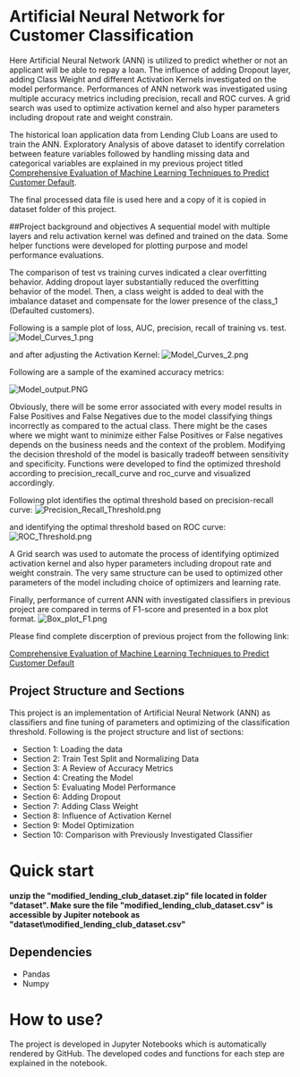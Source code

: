# Artificial Neural Network for Customer ClassificationHere Artificial Neural Network (ANN) is utilized to predict whether or not an applicant will be able to repay a loan. The influence of adding Dropout layer, adding Class Weight and different Activation Kernels investigated on the model performance. Performances of ANN network was investigated using multiple accuracy metrics including precision, recall and ROC curves. A grid search was used to optimize activation kernel and also hyper parameters including dropout rate and weight constrain.The historical loan application data from Lending Club Loans are used to train the ANN. Exploratory Analysis of above dataset to identify correlation between feature variables followed by handling missing data and categorical variables are explained in my previous project titled [Comprehensive Evaluation of Machine Learning Techniques to Predict Customer Default](https://github.com/majid-hosseini/Machine-Learning-Techniques-to-Predict-Customer-Default).The final processed data file is used here and a copy of it is copied in dataset folder of this project.##Project background and objectivesA sequential model with multiple layers and relu activation kernel was defined and trained on the data. Some helper functions were developed for plotting purpose and model performance evaluations. The comparison of test vs training curves indicated a clear overfitting behavior. Adding dropout layer substantially reduced the overfitting behavior of the model. Then, a class weight is added to deal with the imbalance dataset and compensate for the lower presence of the class_1 (Defaulted customers).Following is a sample plot of loss, AUC, precision, recall of training vs. test. ![Model_Curves_1.png](images/Model_Curves_1.png)and after adjusting the Activation Kernel:![Model_Curves_2.png](images/Model_Curves_2.png)Following are a sample of the examined accuracy metrics:![Model_output.PNG](images/Model_output.PNG)Obviously, there will be some error associated with every model results in False Positives and False Negatives due to the model classifying things incorrectly as compared to the actual class. There might be the cases where we might want to minimize either False Positives or False negatives depends on the business needs and the context of the problem. Modifying the decision threshold of the model is basically tradeoff between sensitivity and specificity. Functions were developed to find the optimized threshold according to precision_recall_curve and roc_curve and visualized accordingly.Following plot identifies the optimal threshold based on precision-recall curve:![Precision_Recall_Threshold.png](images/Precision_Recall_Threshold.png)and identifying the optimal threshold based on ROC curve:![ROC_Threshold.png](images/ROC_Threshold.png)A Grid search was used to automate the process of identifying optimized activation kernel and also hyper parameters including dropout rate and weight constrain. The very same structure can be used to optimized other parameters of the model including choice of optimizers and learning rate.Finally, performance of current ANN with investigated classifiers in previous project are compared in terms of F1-score and presented in a box plot format.![Box_plot_F1.png](images/Box_plot_F1.png)Please find complete discerption of previous project from the following link:[Comprehensive Evaluation of Machine Learning Techniques to Predict Customer Default](https://github.com/majid-hosseini/Machine-Learning-Techniques-to-Predict-Customer-Default)## Project Structure and SectionsThis project is an implementation of Artificial Neural Network (ANN) as classifiers and fine tuning of parameters and optimizing of the classification threshold. Following is the project structure and list of sections:* Section 1: Loading the data* Section 2: Train Test Split and Normalizing Data* Section 3: A Review of Accuracy Metrics* Section 4: Creating the Model* Section 5: Evaluating Model Performance* Section 6: Adding Dropout* Section 7: Adding Class Weight* Section 8: Influence of Activation Kernel* Section 9: Model Optimization* Section 10: Comparison with Previously Investigated Classifier# Quick start**unzip the "modified_lending_club_dataset.zip" file located in folder "dataset". Make sure the file "modified_lending_club_dataset.csv" is accessible by Jupiter notebook as "dataset\modified_lending_club_dataset.csv"**## Dependencies* Pandas* NumpyHow to use?===========The project is developed in Jupyter Notebooks which is automatically rendered by GitHub. The developed codes and functions for each step are explained in the notebook.